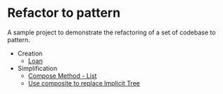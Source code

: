 # Refactor to pattern

A sample project to demonstrate the refactoring of a set of codebase to pattern.

* Creation
  * [Loan](src/main/java/com/aibyte/arch/pattern/creation/loan/README.md)
* Simplification
  * [Compose Method - List](src/main/java/com/aibyte/arch/pattern/simplify/compose/List.java)
  * [Use composite to replace Implicit Tree](src/main/java/com/aibyte/arch/pattern/simplify/composite/OrdersWriter.java)